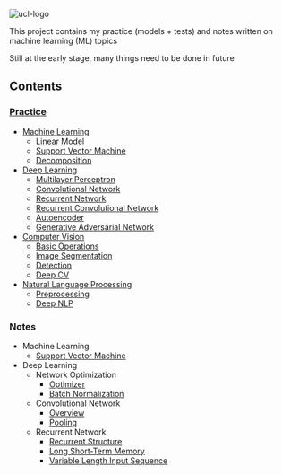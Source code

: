 ![ucl-logo](http://static.ucl.ac.uk/img/ucl-logo.svg)

This project contains my practice (models + tests) and notes written on machine learning (ML) topics

Still at the early stage, many things need to be done in future

## Contents
### [Practice](https://github.com/zhedongzheng/finch/blob/master/practice.md)
* [Machine Learning](https://github.com/zhedongzheng/finch/blob/master/practice.md#machine-learning)
  * [Linear Model](https://github.com/zhedongzheng/finch/blob/master/practice.md#linear-model)
  * [Support Vector Machine](https://github.com/zhedongzheng/finch/blob/master/practice.md#support-vector-machine)
  * [Decomposition](https://github.com/zhedongzheng/finch/blob/master/practice.md#decomposition)
* [Deep Learning](https://github.com/zhedongzheng/finch/blob/master/practice.md#deep-learning)
  * [Multilayer Perceptron](https://github.com/zhedongzheng/finch/blob/master/practice.md#multilayer-perceptron)
  * [Convolutional Network](https://github.com/zhedongzheng/finch/blob/master/practice.md#convolutional-network)
  * [Recurrent Network](https://github.com/zhedongzheng/finch/blob/master/practice.md#recurrent-network)
  * [Recurrent Convolutional Network](https://github.com/zhedongzheng/finch/blob/master/practice.md#recurrent-convolutional-network)
  * [Autoencoder](https://github.com/zhedongzheng/finch/blob/master/practice.md#autoencoder)
  * [Generative Adversarial Network](https://github.com/zhedongzheng/finch/blob/master/practice.md#generative-adversarial-network)
* [Computer Vision](https://github.com/zhedongzheng/finch/blob/master/practice.md#computer-vision)
  * [Basic Operations](https://github.com/zhedongzheng/finch/blob/master/practice.md#basic-operations)
  * [Image Segmentation](https://github.com/zhedongzheng/finch/blob/master/practice.md#image-segmentation)
  * [Detection](https://github.com/zhedongzheng/finch/blob/master/practice.md#detection)
  * [Deep CV](https://github.com/zhedongzheng/finch/blob/master/practice.md#deep-cv)
* [Natural Language Processing](https://github.com/zhedongzheng/finch/blob/master/practice.md#natural-language-processing)
  * [Preprocessing](https://github.com/zhedongzheng/finch/blob/master/practice.md#preprocessing)
  * [Deep NLP](https://github.com/zhedongzheng/finch/blob/master/practice.md#deep-nlp)
### Notes
* Machine Learning
    * [Support Vector Machine](https://zhedongzheng.github.io/finch/svm.html)
* Deep Learning
    * Network Optimization
        * [Optimizer](https://zhedongzheng.github.io/finch/optimizer.html)
        * [Batch Normalization](https://zhedongzheng.github.io/finch/batch_norm.html)
    * Convolutional Network
        * [Overview](https://zhedongzheng.github.io/finch/conv.html)
        * [Pooling](https://zhedongzheng.github.io/finch/pooling.html)
    * Recurrent Network
        * [Recurrent Structure](https://zhedongzheng.github.io/finch/rnn.html)
        * [Long Short-Term Memory](https://zhedongzheng.github.io/finch/lstm.html)
        * [Variable Length Input Sequence](https://zhedongzheng.github.io/finch/rnn_var_seq.html)
